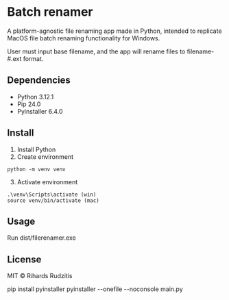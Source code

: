 # Batch renamer

A platform-agnostic file renaming app made in Python, intended to replicate MacOS file batch renaming functionality for Windows.

User must input base filename, and the app will rename files to filename-#.ext format.


## Dependencies

- Python 3.12.1
- Pip 24.0
- Pyinstaller 6.4.0

## Install

1. Install Python
2. Create environment
```
python -m venv venv
```
3. Activate environment
```
.\venv\Scripts\activate (win)
source venv/bin/activate (mac)
```

## Usage

Run dist/filerenamer.exe

## License

MIT © Rihards Rudzitis





pip install pyinstaller
pyinstaller --onefile --noconsole main.py